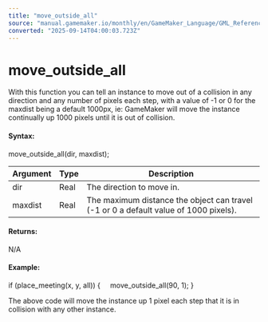 ```yaml
---
title: "move_outside_all"
source: "manual.gamemaker.io/monthly/en/GameMaker_Language/GML_Reference/Movement_And_Collisions/Movement/move_outside_all.htm"
converted: "2025-09-14T04:00:03.723Z"
---
```


# move\_outside\_all

With this function you can tell an instance to move out of a collision in any direction and any number of pixels each step, with a value of -1 or 0 for the maxdist being a default 1000px, ie: GameMaker will move the instance continually up 1000 pixels until it is out of collision.

#### Syntax:

move\_outside\_all(dir, maxdist);

| Argument | Type | Description |
| --- | --- | --- |
| dir | Real | The direction to move in. |
| maxdist | Real | The maximum distance the object can travel (-1 or 0 a default value of 1000 pixels). |

#### Returns:

N/A

#### Example:

if (place\_meeting(x, y, all))
{
    move\_outside\_all(90, 1);
}

The above code will move the instance up 1 pixel each step that it is in collision with any other instance.
